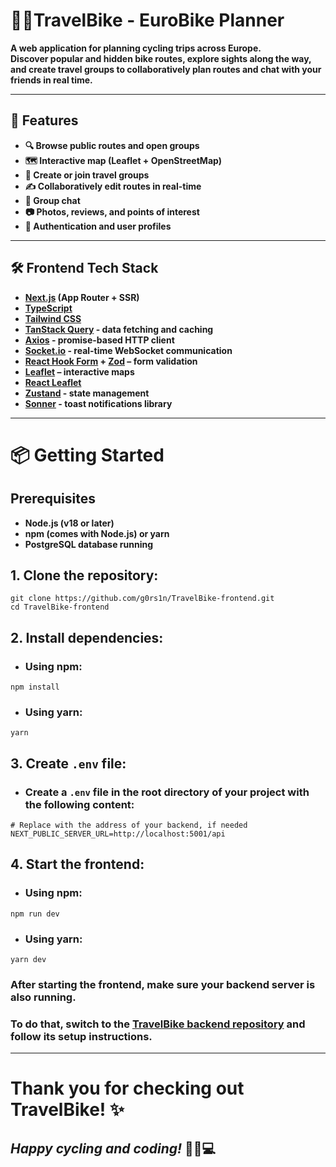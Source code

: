 # 🚴‍♂️TravelBike - EuroBike Planner

**A web application for planning cycling trips across Europe.  
Discover popular and hidden bike routes, explore sights along the way, and create travel groups to collaboratively plan routes and chat with your friends in real time.**

---

## 🚀 Features

- **🔍 Browse public routes and open groups**
- **🗺️ Interactive map (Leaflet + OpenStreetMap)**
- **👥 Create or join travel groups**
- **✍️ Collaboratively edit routes in real-time**
- **💬 Group chat**
- **📷 Photos, reviews, and points of interest**
- **🔐 Authentication and user profiles**

---

## 🛠️ Frontend Tech Stack

- **[Next.js](https://nextjs.org/) (App Router + SSR)**
- **[TypeScript](https://www.typescriptlang.org/)**
- **[Tailwind CSS](https://tailwindcss.com/)**
- **[TanStack Query](https://tanstack.com/query/latest) - data fetching and caching**
- **[Axios](https://axios-http.com/) - promise-based HTTP client**
- **[Socket.io](https://socket.io/) - real-time WebSocket communication** 
- **[React Hook Form](https://react-hook-form.com/) + [Zod](https://zod.dev/) – form validation**
- **[Leaflet](https://leafletjs.com/) – interactive maps**
- **[React Leaflet](https://react-leaflet.js.org/)**
- **[Zustand](https://zustand-demo.pmnd.rs/) - state management**
- **[Sonner](https://sonner.emilkowal.dev/) - toast notifications library**

---

# 📦 Getting Started

## Prerequisites
- **Node.js (v18 or later)**
- **npm (comes with Node.js) or yarn**
- **PostgreSQL database running**

## 1. Clone the repository:

```
git clone https://github.com/g0rs1n/TravelBike-frontend.git
cd TravelBike-frontend
```

## 2. Install dependencies:

- ### Using npm:

```
npm install
```
- ### Using yarn:

```
yarn
```

## 3. Create `.env` file:

- ### Create a `.env` file in the root directory of your project with the following content:

```
# Replace with the address of your backend, if needed
NEXT_PUBLIC_SERVER_URL=http://localhost:5001/api

```

## 4. Start the frontend:

- ### Using npm:

```
npm run dev
```
- ### Using yarn:

```
yarn dev
```

### After starting the frontend, make sure your backend server is also running.
### To do that, switch to the [TravelBike backend repository](https://github.com/g0rs1n/TravelBike-backend) and follow its setup instructions.

---

# Thank you for checking out TravelBike! ✨

## **_Happy cycling and coding!_** 🚴‍♂️💻